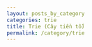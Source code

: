 ```yaml
---
layout: posts_by_category
categories: trie
title: Trie (Cây tiền tố)
permalink: /category/trie
---
```


